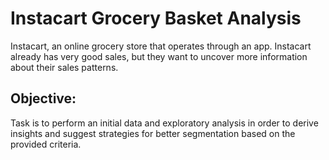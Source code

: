 # Instacart Grocery Basket Analysis
  Instacart, an online grocery store that operates through an app. Instacart already has very good sales, but they want to uncover more information about their sales patterns.
## Objective:
 Task is to perform an initial data and exploratory analysis in order to derive insights and suggest strategies for better segmentation based on the provided criteria.
